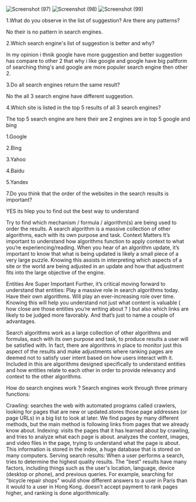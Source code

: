 ![Screenshot (97)](https://user-images.githubusercontent.com/80399855/116271642-9bc2c580-a799-11eb-9fed-f0e6b7ba33e6.png)
![Screenshot (98)](https://user-images.githubusercontent.com/80399855/116271659-9ebdb600-a799-11eb-9c8d-809df1cb1f6d.png)
![Screenshot (99)](https://user-images.githubusercontent.com/80399855/116271670-a1b8a680-a799-11eb-867d-8af487fee8e8.png)

1.What do you observe in the list of suggestion? Are there any patterns?

No their is no pattern in search engines.

2.Which search engine's list of suggestion is better and why?

In my opinion i thnik google have more guggestion and better suggestion has compare to other 2 that why i like google and google have big paltform of searching thing's and google are more populer search engine then other 2.

3.Do all search engines return the same result?

No the all 3 search engine have different suggestion.

4.Which site is listed in the top 5 results of all 3 search engines?

The top 5 search engine are here their are 2 engines are in top 5 google and bing

1.Google

2.Bing

3.Yahoo

4.Baidu

5.Yandex

7.Do you think that the order of the websites in the search results is important?

YES its hlep you to find out the best way to understand

Try to find which mechanism / formula / algorithm(s) are being used to order the results. A search algorithm is a massive collection of other algorithms, each with its own purpose and task.
Context Matters It’s important to understand how algorithms function to apply context to what you’re experiencing/reading. When you hear of an algorithm update, it’s important to know that what is being updated is likely a small piece of a very large puzzle. Knowing this assists in interpreting which aspects of a site or the world are being adjusted in an update and how that adjustment fits into the large objective of the engine.

Entities Are Super Important Further, it’s critical moving forward to understand that entities: Play a massive role in search algorithms today. Have their own algorithms. Will play an ever-increasing role over time. Knowing this will help you understand not just what content is valuable ( how close are those entities you’re writing about ? ) but also which links are likely to be judged more favorably. And that’s just to name a couple of advantages.

Search algorithms work as a large collection of other algorithms and formulas, each with its own purpose and task, to produce results a user will be satisfied with. In fact, there are algorithms in place to monitor just this aspect of the results and make adjustments where ranking pages are deemed not to satisfy user intent based on how users interact with it. Included in this are algorithms designed specifically to understand entities and how entities relate to each other in order to provide relevancy and context to the other algorithms.

How do search engines work ? Search engines work through three primary functions:

Crawling: searches the web with automated programs called crawlers, looking for pages that are new or updated.stores those page addresses (or page URLs) in a big list to look at later. We find pages by many different methods, but the main method is following links from pages that we already know about.
Indexing: visits the pages that it has learned about by crawling, and tries to analyze what each page is about. analyzes the content, images, and video files in the page, trying to understand what the page is about. This information is stored in the index, a huge database that is stored on many computers.
Serving search results: When a user performs a search, tries to determine the highest quality results. The "best" results have many factors, including things such as the user's location, language, device (desktop or phone), and previous queries. For example, searching for "bicycle repair shops" would show different answers to a user in Paris than it would to a user in Hong Kong. doesn't accept payment to rank pages higher, and ranking is done algorithmically.
